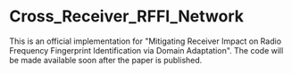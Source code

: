 # Cross_Receiver_RFFI_Network
This is an official implementation for "Mitigating Receiver Impact on Radio Frequency Fingerprint Identification via Domain Adaptation".
The code will be made available soon after the paper is published.
